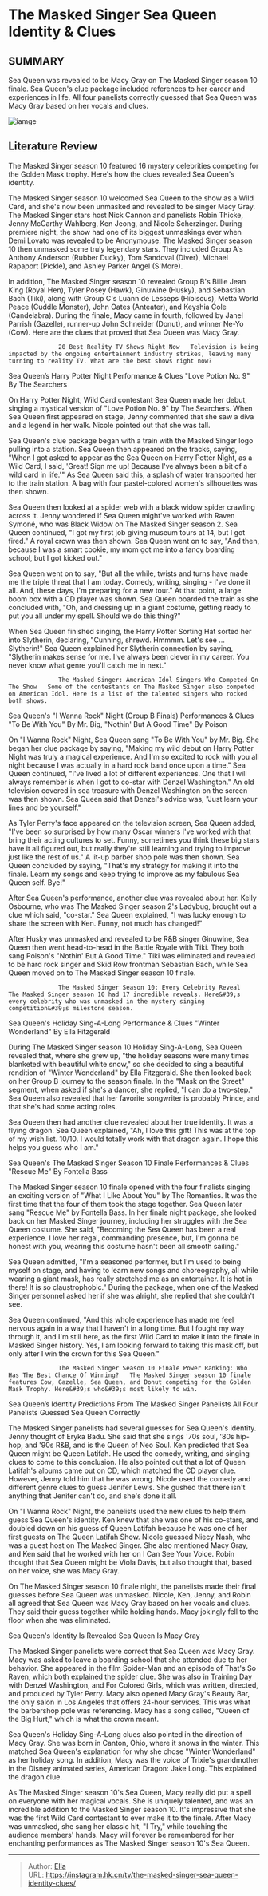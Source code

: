 # The Masked Singer Sea Queen Identity &amp; Clues


## SUMMARY 



  Sea Queen was revealed to be Macy Gray on The Masked Singer season 10 finale.   Sea Queen&#39;s clue package included references to her career and experiences in life.   All four panelists correctly guessed that Sea Queen was Macy Gray based on her vocals and clues.  

![iamge](https://static1.srcdn.com/wordpress/wp-content/uploads/2023/12/embargo-until-wednesday-december-6-at-9-pm-et-the-masked-singer_-sea-queen-identity-prediction-clues.jpg)

## Literature Review
The Masked Singer season 10 featured 16 mystery celebrities competing for the Golden Mask trophy. Here&#39;s how the clues revealed Sea Queen&#39;s identity.




The Masked Singer season 10 welcomed Sea Queen to the show as a Wild Card, and she&#39;s now been unmasked and revealed to be singer Macy Gray. The Masked Singer stars host Nick Cannon and panelists Robin Thicke, Jenny McCarthy Wahlberg, Ken Jeong, and Nicole Scherzinger. During premiere night, the show had one of its biggest unmaskings ever when Demi Lovato was revealed to be Anonymouse. The Masked Singer season 10 then unmasked some truly legendary stars. They included Group A&#39;s Anthony Anderson (Rubber Ducky), Tom Sandoval (Diver), Michael Rapaport (Pickle), and Ashley Parker Angel (S&#39;More).




In addition, The Masked Singer season 10 revealed Group B&#39;s Billie Jean King (Royal Hen), Tyler Posey (Hawk), Ginuwine (Husky), and Sebastian Bach (Tiki), along with Group C&#39;s Luann de Lesseps (Hibiscus), Metta World Peace (Cuddle Monster), John Oates (Anteater), and Keyshia Cole (Candelabra). During the finale, Macy came in fourth, followed by Janel Parrish (Gazelle), runner-up John Schneider (Donut), and winner Ne-Yo (Cow). Here are the clues that proved that Sea Queen was Macy Gray.

                  20 Best Reality TV Shows Right Now   Television is being impacted by the ongoing entertainment industry strikes, leaving many turning to reality TV. What are the best shows right now?    


 Sea Queen’s Harry Potter Night Performance &amp; Clues 
&#34;Love Potion No. 9&#34; By The Searchers

 

On Harry Potter Night, Wild Card contestant Sea Queen made her debut, singing a mystical version of &#34;Love Potion No. 9&#34; by The Searchers. When Sea Queen first appeared on stage, Jenny commented that she saw a diva and a legend in her walk. Nicole pointed out that she was tall.




Sea Queen&#39;s clue package began with a train with the Masked Singer logo pulling into a station. Sea Queen then appeared on the tracks, saying, &#34;When I got asked to appear as the Sea Queen on Harry Potter Night, as a Wild Card, I said, &#39;Great! Sign me up! Because I&#39;ve always been a bit of a wild card in life.&#39;&#34; As Sea Queen said this, a splash of water transported her to the train station. A bag with four pastel-colored women&#39;s silhouettes was then shown.

Sea Queen then looked at a spider web with a black widow spider crawling across it. Jenny wondered if Sea Queen might&#39;ve worked with Raven Symoné, who was Black Widow on The Masked Singer season 2. Sea Queen continued, &#34;I got my first job giving museum tours at 14, but I got fired.&#34; A royal crown was then shown. Sea Queen went on to say, &#34;And then, because I was a smart cookie, my mom got me into a fancy boarding school, but I got kicked out.&#34;

Sea Queen went on to say, &#34;But all the while, twists and turns have made me the triple threat that I am today. Comedy, writing, singing - I&#39;ve done it all. And, these days, I&#39;m preparing for a new tour.&#34; At that point, a large boom box with a CD player was shown. Sea Queen boarded the train as she concluded with, &#34;Oh, and dressing up in a giant costume, getting ready to put you all under my spell. Should we do this thing?&#34;




When Sea Queen finished singing, the Harry Potter Sorting Hat sorted her into Slytherin, declaring, &#34;Cunning, shrewd. Hmmmm. Let&#39;s see ... Slytherin!&#34; Sea Queen explained her Slytherin connection by saying, &#34;Slytherin makes sense for me. I&#39;ve always been clever in my career. You never know what genre you&#39;ll catch me in next.&#34;

                  The Masked Singer: American Idol Singers Who Competed On The Show   Some of the contestants on The Masked Singer also competed on American Idol. Here is a list of the talented singers who rocked both shows.    



 Sea Queen&#39;s &#34;I Wanna Rock&#34; Night (Group B Finals) Performances &amp; Clues 
&#34;To Be With You&#34; By Mr. Big, &#34;Nothin&#39; But A Good Time&#34; By Poison

 

On &#34;I Wanna Rock&#34; Night, Sea Queen sang &#34;To Be With You&#34; by Mr. Big. She began her clue package by saying, &#34;Making my wild debut on Harry Potter Night was truly a magical experience. And I&#39;m so excited to rock with you all night because I was actually in a hard rock band once upon a time.&#34; Sea Queen continued, &#34;I&#39;ve lived a lot of different experiences. One that I will always remember is when I got to co-star with Denzel Washington.&#34; An old television covered in sea treasure with Denzel Washington on the screen was then shown. Sea Queen said that Denzel&#39;s advice was, &#34;Just learn your lines and be yourself.&#34;




As Tyler Perry&#39;s face appeared on the television screen, Sea Queen added, &#34;I&#39;ve been so surprised by how many Oscar winners I&#39;ve worked with that bring their acting cultures to set. Funny, sometimes you think these big stars have it all figured out, but really they&#39;re still learning and trying to improve just like the rest of us.&#34; A lit-up barber shop pole was then shown. Sea Queen concluded by saying, &#34;That&#39;s my strategy for making it into the finale. Learn my songs and keep trying to improve as my fabulous Sea Queen self. Bye!&#34;

After Sea Queen&#39;s performance, another clue was revealed about her. Kelly Osbourne, who was The Masked Singer season 2&#39;s Ladybug, brought out a clue which said, &#34;co-star.&#34; Sea Queen explained, &#34;I was lucky enough to share the screen with Ken. Funny, not much has changed!&#34;

After Husky was unmasked and revealed to be R&amp;B singer Ginuwine, Sea Queen then went head-to-head in the Battle Royale with Tiki. They both sang Poison&#39;s &#34;Nothin&#39; But A Good Time.&#34; Tiki was eliminated and revealed to be hard rock singer and Skid Row frontman Sebastian Bach, while Sea Queen moved on to The Masked Singer season 10 finale.




                  The Masked Singer Season 10: Every Celebrity Reveal   The Masked Singer season 10 had 17 incredible reveals. Here&#39;s every celebrity who was unmasked in the mystery singing competition&#39;s milestone season.    



 Sea Queen&#39;s Holiday Sing-A-Long Performance &amp; Clues 
&#34;Winter Wonderland&#34; By Ella Fitzgerald

 

During The Masked Singer season 10 Holiday Sing-A-Long, Sea Queen revealed that, where she grew up, &#34;the holiday seasons were many times blanketed with beautiful white snow,&#34; so she decided to sing a beautiful rendition of &#34;Winter Wonderland&#34; by Ella Fitzgerald. She then looked back on her Group B journey to the season finale. In the &#34;Mask on the Street&#34; segment, when asked if she&#39;s a dancer, she replied, &#34;I can do a two-step.&#34; Sea Queen also revealed that her favorite songwriter is probably Prince, and that she&#39;s had some acting roles.




Sea Queen then had another clue revealed about her true identity. It was a flying dragon. Sea Queen explained, &#34;Ah, I love this gift! This was at the top of my wish list. 10/10. I would totally work with that dragon again. I hope this helps you guess who I am.&#34;



 Sea Queen&#39;s The Masked Singer Season 10 Finale Performances &amp; Clues 
&#34;Rescue Me&#34; By Fontella Bass

 

The Masked Singer season 10 finale opened with the four finalists singing an exciting version of &#34;What I Like About You&#34; by The Romantics. It was the first time that the four of them took the stage together. Sea Queen later sang &#34;Rescue Me&#34; by Fontella Bass. In her finale night package, she looked back on her Masked Singer journey, including her struggles with the Sea Queen costume. She said, &#34;Becoming the Sea Queen has been a real experience. I love her regal, commanding presence, but, I&#39;m gonna be honest with you, wearing this costume hasn&#39;t been all smooth sailing.&#34;




Sea Queen admitted, &#34;I&#39;m a seasoned performer, but I&#39;m used to being myself on stage, and having to learn new songs and choreography, all while wearing a giant mask, has really stretched me as an entertainer. It is hot in there! It is so claustrophobic.&#34; During the package, when one of the Masked Singer personnel asked her if she was alright, she replied that she couldn&#39;t see.

Sea Queen continued, &#34;And this whole experience has made me feel nervous again in a way that I haven&#39;t in a long time. But I fought my way through it, and I&#39;m still here, as the first Wild Card to make it into the finale in Masked Singer history. Yes, I am looking forward to taking this mask off, but only after I win the crown for this Sea Queen.&#34;

                  The Masked Singer Season 10 Finale Power Ranking: Who Has The Best Chance Of Winning?   The Masked Singer season 10 finale features Cow, Gazelle, Sea Queen, and Donut competing for the Golden Mask Trophy. Here&#39;s who&#39;s most likely to win.    






 Sea Queen’s Identity Predictions From The Masked Singer Panelists 
All Four Panelists Guessed Sea Queen Correctly
         

The Masked Singer panelists had several guesses for Sea Queen&#39;s identity. Jenny thought of Eryka Badu. She said that she sings &#39;70s soul, &#39;80s hip-hop, and &#39;90s R&amp;B, and is the Queen of Neo Soul. Ken predicted that Sea Queen might be Queen Latifah. He used the comedy, writing, and singing clues to come to this conclusion. He also pointed out that a lot of Queen Latifah&#39;s albums came out on CD, which matched the CD player clue. However, Jenny told him that he was wrong. Nicole used the comedy and different genre clues to guess Jenifer Lewis. She gushed that there isn&#39;t anything that Jenifer can&#39;t do, and she&#39;s done it all.

On &#34;I Wanna Rock&#34; Night, the panelists used the new clues to help them guess Sea Queen&#39;s identity. Ken knew that she was one of his co-stars, and doubled down on his guess of Queen Latifah because he was one of her first guests on The Queen Latifah Show. Nicole guessed Niecy Nash, who was a guest host on The Masked Singer. She also mentioned Macy Gray, and Ken said that he worked with her on I Can See Your Voice. Robin thought that Sea Queen might be Viola Davis, but also thought that, based on her voice, she was Macy Gray.




On The Masked Singer season 10 finale night, the panelists made their final guesses before Sea Queen was unmasked. Nicole, Ken, Jenny, and Robin all agreed that Sea Queen was Macy Gray based on her vocals and clues. They said their guess together while holding hands. Macy jokingly fell to the floor when she was eliminated.



 Sea Queen&#39;s Identity Is Revealed 
Sea Queen Is Macy Gray

 

The Masked Singer panelists were correct that Sea Queen was Macy Gray. Macy was asked to leave a boarding school that she attended due to her behavior. She appeared in the film Spider-Man and an episode of That&#39;s So Raven, which both explained the spider clue. She was also in Training Day with Denzel Washington, and For Colored Girls, which was written, directed, and produced by Tyler Perry. Macy also opened Macy Gray&#39;s Beauty Bar, the only salon in Los Angeles that offers 24-hour services. This was what the barbershop pole was referencing. Macy has a song called, &#34;Queen of the Big Hurt,&#34; which is what the crown meant.




Sea Queen&#39;s Holiday Sing-A-Long clues also pointed in the direction of Macy Gray. She was born in Canton, Ohio, where it snows in the winter. This matched Sea Queen&#39;s explanation for why she chose &#34;Winter Wonderland&#34; as her holiday song. In addition, Macy was the voice of Trixie&#39;s grandmother in the Disney animated series, American Dragon: Jake Long. This explained the dragon clue.

As The Masked Singer season 10&#39;s Sea Queen, Macy really did put a spell on everyone with her magical vocals. She is uniquely talented, and was an incredible addition to the Masked Singer season 10. It&#39;s impressive that she was the first Wild Card contestant to ever make it to the finale. After Macy was unmasked, she sang her classic hit, &#34;I Try,&#34; while touching the audience members&#39; hands. Macy will forever be remembered for her enchanting performances as The Masked Singer season 10&#39;s Sea Queen.



---

> Author: [Ella](https://instagram.hk.cn/)  
> URL: https://instagram.hk.cn/tv/the-masked-singer-sea-queen-identity-clues/  

